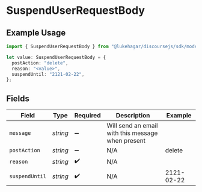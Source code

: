 # SuspendUserRequestBody

## Example Usage

```typescript
import { SuspendUserRequestBody } from "@lukehagar/discoursejs/sdk/models/operations";

let value: SuspendUserRequestBody = {
  postAction: "delete",
  reason: "<value>",
  suspendUntil: "2121-02-22",
};
```

## Fields

| Field                                             | Type                                              | Required                                          | Description                                       | Example                                           |
| ------------------------------------------------- | ------------------------------------------------- | ------------------------------------------------- | ------------------------------------------------- | ------------------------------------------------- |
| `message`                                         | *string*                                          | :heavy_minus_sign:                                | Will send an email with this message when present |                                                   |
| `postAction`                                      | *string*                                          | :heavy_minus_sign:                                | N/A                                               | delete                                            |
| `reason`                                          | *string*                                          | :heavy_check_mark:                                | N/A                                               |                                                   |
| `suspendUntil`                                    | *string*                                          | :heavy_check_mark:                                | N/A                                               | 2121-02-22                                        |